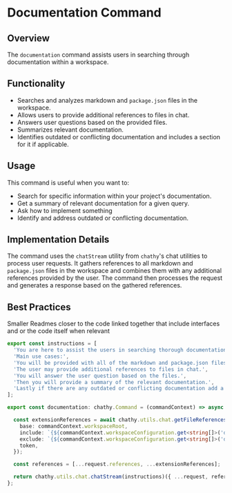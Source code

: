 # Documentation Command

## Overview
The `documentation` command assists users in searching through documentation within a workspace.

## Functionality
- Searches and analyzes markdown and `package.json` files in the workspace.
- Allows users to provide additional references to files in chat.
- Answers user questions based on the provided files.
- Summarizes relevant documentation.
- Identifies outdated or conflicting documentation and includes a section for it if applicable.

## Usage
This command is useful when you want to:
- Search for specific information within your project's documentation.
- Get a summary of relevant documentation for a given query.
- Ask how to implement something
- Identify and address outdated or conflicting documentation.

## Implementation Details
The command uses the `chatStream` utility from `chathy`'s chat utilities to process user requests. It gathers references to all markdown and `package.json` files in the workspace and combines them with any additional references provided by the user. The command then processes the request and generates a response based on the gathered references.

## Best Practices
Smaller Readmes closer to the code linked together that include interfaces and or the code itself when relevant

```typescript
export const instructions = [
  'You are here to assist the users in searching thorough documentation within a workspace.',
  'Main use cases:',
  'You will be provided with all of the markdown and package.json files in the workspace.',
  'The user may provide additional references to files in chat.',
  'You will answer the user question based on the files.',
  'Then you will provide a summary of the relevant documentation.',
  'Lastly if there are any outdated or conflicting documentation add a section at the end (else leave it out).',
];

export const documentation: chathy.Command = (commandContext) => async (request, context, stream, token) => {

  const extensionReferences = await chathy.utils.chat.getFileReferences({
    base: commandContext.workspaceRoot,
    include: `{${commandContext.workspaceConfiguration.get<string[]>('documentation.include').join(',')}}`,
    exclude: `{${commandContext.workspaceConfiguration.get<string[]>('documentation.exclude').join(',')}}`,
    token,
  });

  const references = [...request.references, ...extensionReferences];

  return chathy.utils.chat.chatStream(instructions)({ ...request, references }, context, stream, token);
};
```